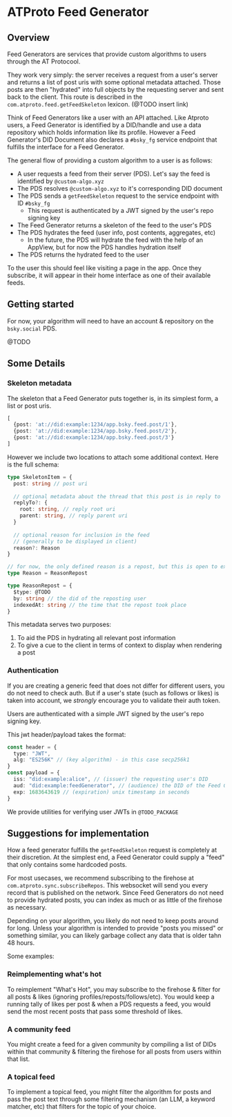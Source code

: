 # ATProto Feed Generator

## Overview

Feed Generators are services that provide custom algorithms to users through the AT Protocool.

They work very simply: the server receives a request from a user's server and returns a list of post uris with some optional metadata attached. Those posts are then "hydrated" into full objects by the requesting server and sent back to the client. This route is described in the `com.atproto.feed.getFeedSkeleton` lexicon. (@TODO insert link)

Think of Feed Generators like a user with an API attached. Like Atproto users, a Feed Generator is identified by a DID/handle and use a data repository which holds information like its profile. However a Feed Generator's DID Document also declares a `#bsky_fg` service endpoint that fulfills the interface for a Feed Generator.

The general flow of providing a custom algorithm to a user is as follows:
- A user requests a feed from their server (PDS). Let's say the feed is identified by `@custom-algo.xyz`
- The PDS resolves `@custom-algo.xyz` to it's corresponding DID document
- The PDS sends a `getFeedSkeleton` request to the service endpoint with ID `#bsky_fg`
  - This request is authenticated by a JWT signed by the user's repo signing key
- The Feed Generator returns a skeleton of the feed to the user's PDS
- The PDS hydrates the feed (user info, post contents, aggregates, etc)
  - In the future, the PDS will hydrate the feed with the help of an AppView, but for now the PDS handles hydration itself
- The PDS returns the hydrated feed to the user

To the user this should feel like visiting a page in the app. Once they subscribe, it will appear in their home interface as one of their available feeds.

## Getting started
For now, your algorithm will need to have an account & repository on the `bsky.social` PDS. 

@TODO


## Some Details

### Skeleton metadata

The skeleton that a Feed Generator puts together is, in its simplest form, a list or post uris.

```ts
[
  {post: 'at://did:example:1234/app.bsky.feed.post/1'},
  {post: 'at://did:example:1234/app.bsky.feed.post/2'},
  {post: 'at://did:example:1234/app.bsky.feed.post/3'}
]
```

However we include two locations to attach some additional context. Here is the full schema:

```ts
type SkeletonItem = {
  post: string // post uri
  
  // optional metadata about the thread that this post is in reply to
  replyTo?: {
    root: string, // reply root uri
    parent: string, // reply parent uri
  }
  
  // optional reason for inclusion in the feed
  // (generally to be displayed in client)
  reason?: Reason
}

// for now, the only defined reason is a repost, but this is open to extension
type Reason = ReasonRepost

type ReasonRepost = {
  $type: @TODO
  by: string // the did of the reposting user
  indexedAt: string // the time that the repost took place
}
```

This metadata serves two purposes:

1. To aid the PDS in hydrating all relevant post information
2. To give a cue to the client in terms of context to display when rendering a post


### Authentication

If you are creating a generic feed that does not differ for different users, you do not need to check auth. But if a user's state (such as follows or likes) is taken into account, we _strongly_ encourage you to validate their auth token.

Users are authenticated with a simple JWT signed by the user's repo signing key.

This jwt header/payload takes the format:
```ts
const header = {
  type: "JWT",
  alg: "ES256K" // (key algorithm) - in this case secp256k1
}
const payload = {
  iss: "did:example:alice", // (issuer) the requesting user's DID
  aud: "did:example:feedGenerator", // (audience) the DID of the Feed Generator
  exp: 1683643619 // (expiration) unix timestamp in seconds
}
```

We provide utilities for verifying user JWTs in `@TODO_PACKAGE`

## Suggestions for implementation

How a feed generator fulfills the `getFeedSkeleton` request is completely at their discretion. At the simplest end, a Feed Generator could supply a "feed" that only contains some hardcoded posts.

For most usecases, we recommend subscribing to the firehose at `com.atproto.sync.subscribeRepos`. This websocket will send you every record that is published on the network. Since Feed Generators do not need to provide hydrated posts, you can index as much or as little of the firehose as necessary.

Depending on your algorithm, you likely do not need to keep posts around for long. Unless your algorithm is intended to provide "posts you missed" or something similar, you can likely garbage collect any data that is older tahn 48 hours.

Some examples:

### Reimplementing what's hot
To reimplement "What's Hot", you may subscribe to the firehose & filter for all posts & likes (ignoring profiles/reposts/follows/etc). You would keep a running tally of likes per post & when a PDS requests a feed, you would send the most recent posts that pass some threshold of likes.

### A community feed
You might create a feed for a given community by compiling a list of DIDs within that community & filtering the firehose for all posts from users within that list.

### A topical feed
To implement a topical feed, you might filter the algorithm for posts and pass the post text through some filtering mechanism (an LLM, a keyword matcher, etc) that filters for the topic of your choice.
